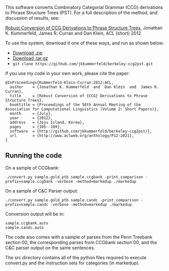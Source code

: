 This software converts Combinatory Categorial Grammar (CCG) derivations to Phrase Structure Trees (PST).  For a full description of the method, and discussion of results, see:

[Robust Conversion of CCG Derivations to Phrase Structure Trees](https://aclweb.org/anthology/P/P12/P12-2021.pdf),
Jonathan K. Kummerfeld, James R. Curran and Dan Klein,
ACL (short) 2012

To use the system, download it one of these ways, and run as shown below:

- [Download .zip](https://github.com/jkkummerfeld/berkeley-ccg2pst/zipball/master)
- [Download .tar.gz](https://github.com/jkkummerfeld/berkeley-ccg2pst/tarball/master)
- `git clone https://github.com/jkkummerfeld/berkeley-ccg2pst.git`

If you use my code in your own work, please cite the paper:

```
@InProceedings{Kummerfeld-Klein-Curran:2012:ACL,
  author    = {Jonathan K. Kummerfeld  and  Dan Klein  and  James R. Curran},
  title     = {Robust Conversion of {CCG} Derivations to Phrase Structure Trees},
  booktitle = {Proceedings of the 50th Annual Meeting of the Association for Computational Linguistics (Volume 2: Short Papers)},
  month     = {July},
  year      = {2012},
  address   = {Jeju Island, Korea},
  pages     = {105--109},
  software  = {http://github.com/jkkummerfeld/berkeley-ccg2pst/},
  url       = {http://www.aclweb.org/anthology/P12-2021},
}
```

## Running the code

On a sample of CCGbank:
```
./convert.py sample.gold_ptb sample.ccgbank -print_comparison -prefix=sample.ccgbank -verbose -method=markedup ./markedup
```

On a sample of C&C Parser output:
```
./convert.py sample.gold_ptb sample.candc -print_comparison -prefix=sample.candc -verbose -method=markedup ./markedup
```

Conversion output will be in:
```
sample.ccgbank.auto
sample.candc.auto
```

The code also comes with a sample of parses from the Penn Treebank section 00,
the corresponding parses from CCGbank section 00, and the C&C parser output on
the same sentences.

The src directory contains all of the python files required to execute
convert.py and the instruction sets for categories (in markedup).
